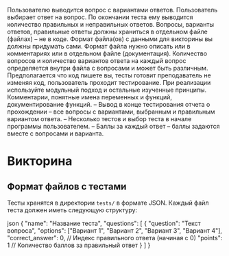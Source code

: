 Пользователю выводится вопрос с вариантами ответов. Пользователь выбирает ответ на вопрос. По окончании теста ему выводится количество правильных и неправильных ответов.
Вопросы, варианты ответов, правильные ответы должны храниться в отдельном файле (файлах) – не в коде. Формат файла(ов) с данными для викторины вы должны придумать сами. 
Формат файла нужно описать или в комментариях или в отдельном файле (документация).
Количество вопросов и количество вариантов ответа на каждый вопрос определяется внутри файла с вопросами и может быть различным.
Предполагается что код пишете вы, тесты готовит преподаватель не изменяя код, пользователь проходит тестирование.
При реализации используйте модульный подход и остальные изученные принципы. Комментарии, понятные имена переменных и функций, документирование функций.
– Вывод в конце тестирования отчета о прохождении – все вопросы с вариантами, выбранным и правильным вариантом ответа.
– Несколько тестов и выбор теста в начале программы пользователем.
– Баллы за каждый ответ – баллы задаются вместе с вопросами и варианта.

# Викторина
## Формат файлов с тестами
Тесты хранятся в директории `tests/` в формате JSON.
Каждый файл теста должен иметь следующую структуру:

json
{
    "name": "Название теста",
    "questions": [
        {
            "question": "Текст вопроса",
            "options": ["Вариант 1", "Вариант 2", "Вариант 3", "Вариант 4"],
            "correct_answer": 0,  // Индекс правильного ответа (начиная с 0)
            "points": 1  // Количество баллов за правильный ответ
        }
    ]
}
